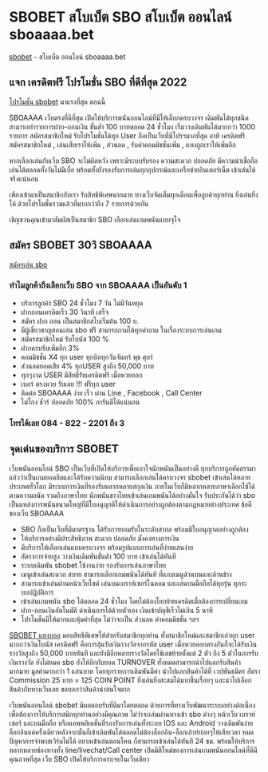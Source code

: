 # SBOBET สโบเบ็ต SBO สโบเบ็ต ออนไลน์ sboaaaa.bet

[sbobet]( https://www.sboaaaa.bet/) - สโบเบ็ต ออนไลน์ sboaaaa.bet

## แจก เครดิตฟรี โปรโมชั่น SBO ที่ดีที่สุด 2022

[โปรโมชั่น sbobet]( https://www.sboaaaa.bet/) มาแรงที่สุด ตอนนี้

SBOAAAA เว็บตรงที่ดีที่สุด เปิดให้บริการพนันออนไลน์ที่มีให้เลือกครบวงจร เดิมพันได้ทุกชนิด สามารถทำรายการฝาก-ถอนเงิน ขั้นต่ำ 100 บาทตลอด 24 ชั่วโมง เริ่มวางเดิมพันได้มากกว่า 1000 รายการ
สมัครสมาชิกใหม่ รับโปรโมชั่นได้ทุก User ถือเป็นเว็บที่มีโปรฯมากที่สุด อาทิ เครดิตฟรี สมัครสมาชิกใหม่ , เล่นเสียเราให้เพิ่ม , ส่วนลด , รับค่าคอมมิชชั่นเพิ่ม , แทงถูกเราให้เพิ่มอีก

หากเลือกเล่นกับเว็บ SBO จะไม่ผิดหวัง เพราะมีระบบรับรอง ความสะดวก ปลอดภัย มีความน่าเชื่อถือ เล่นได้ตลอดทั้งวันไม่มีเบื่อ พร้อมทั้งยังรองรับการเล่นทุกอุปกรณ์และเครือข่ายอินเตอร์เน็ต เข้าเล่นได้จริงแน่นอน

เพียงเข้ามาเป็นสมาชิกกับเรา รับสิทธิพิเศษมากมาย ทางเว็บจัดเต็มทุกเดือนเพื่อลูกค้าทุกท่าน
ยิ่งเล่นยิ่งได้ ด้วยโปรโมชั่นรวมแล้วที่มากกว่าถึง 7 รายการด้วยกัน

เชิญชวนคุณเข้ามาสัมผัสเป็นสมาชิก SBO เลือกเล่นเกมพนันแบบจุใจ

## สมัคร SBOBET 30วิ SBOAAAA

[สมัครเล่น sbo](https://line.me/R/ti/p/@sbo-aaaa)


### ทำไมลูกค้าถึงเลือกเว็บ SBO จาก SBOAAAA เป็นอันดับ 1

* บริการลูกค้า SBO 24 ชั่วโมง 7 วัน ไม่มีวันหยุด
* ฝากถอนเครดิตเร็ว 30 วินาที เสร็จ
* สมัคร ฝาก ถอน เป็นสมาชิกสโบเริ่มต้น 100 บ.
* มีผู้เชี่ยวชาญสอนเล่น sbo ฟรี สามารถถามได้ทุกคำถาม ในเรื่องระบบการเล่นเกม
* สมัครสมาชิกใหม่ รับโบนัส 100 %
* ฝากครบรับเพิ่มอีก 3%
* คอมมิชชั่น X4 ทุก user ทุกบิลทุกวันจันทร์ พุธ ศุกร์
* ส่วนลดยอดเสีย 4% ทุกUSER สูงถึง 50,000 บาท
* ทุกๆงวด USER มีสิทธิ์รับเครดิตฟรี เมื่อหวยออก
* เบอร์ ตรงหวย รับเลย !!! ฟรีทุก user
* ติดต่อ SBOAAAA ง่าย เร็ว ผ่าน Line , Facebook , Call Center
* ไม่โกง ชัวร์ ปลอดภัย 100% การันตีได้แน่นอน

### โทรได้เลย 084 - 822 - 2201 ถึง 3

## จุดเด่นของบริการ SBOBET
เว็บพนันออนไลน์ SBO เป็นเว็บที่เปิดให้บริการเพื่อเอาใจนักพนันเป็นอย่างดี ทุกบริการถูกคัดสรรมาแล้วว่าเป็นเกมยอดฮิตและได้รับความนิยม สามารถเลือกเล่นได้ครบวงจร sbobet เข้าเล่นได้หลายประเทศทั่วโลก มีระบบการเงินที่รองรับหลากหลายสกุลเงิน ภายในเว็บก็มีหลากหลายภาษาเลือกใช้ได้ตามความถนัด รวมถึงภาษาไทย นักพนันชาวไทยเข้าเล่นเกมพนันได้อย่างมั่นใจ รับประกันได้ว่า sbo เป็นแหล่งการพนันขนาดใหญ่ที่มีใบอนุญาติให้ดำเนินการอย่างถูกต้องตามกฎหมายต่างประเทศ
ข้อดีของเว็บ SBOAAAA

* SBO ถือเป็นเว็บที่มีมาตรฐาน ได้รับการยอมรับในระดับสากล พร้อมมีใบอนุญาตอย่างถูกต้อง
* ให้บริการอย่างมีประสิทธิภาพ สะดวก ปลอดภัย มั่งคงทางการเงิน
* มีบริการให้เลือกเล่นแบบครบวงจร พร้อมรูปแบบการเล่นที่ง่ายแสนง่าย
* อัตราการจ่ายสูง วางเงินเดิมพันขั่นต่ำ 100 บาท เข้าเล่นได้ทันที
* ระบบเดิมพัน sbobet ใช้งานง่าย รองรับการเล่นภาษาไทย
* เมนูเข้าเล่นสะดวก สบาย สามารถเลือกเกมพนันได้ทันที ที่แถบเมนูด้านบนและด้านข้าง
* สามารถเข้าเล่นผ่านหน้าเว็บไซต์ เล่นบนเบราท์เซอร์ในคอม และเล่นบนมือถือได้ทุกรุ่น ทุกระบบปฎิบัติการ
* เข้าเล่นเกมพนัน sbo ได้ตลอด 24 ชั่วโมง โดยไม่ต้องโยกย้ายเครดิตเมื่อต้องการเปลี่ยนเกม
* ฝาก-ถอนเงินอัตโนมัติ ดำเนินการได้ด้วยตัวเอง เงินเข้าบัญชีเร็วไม่เกิน 5 นาที
* โปรโมชั่นมีให้มากและคุ้มค่าที่สุด ไม่ว่าจะเป็น ส่วนลด ค่าคอมมิชชั่น ฯลฯ

[SBOBET แทงบอล](https://www.sboaaaa.bet/betting-online) มอบสิทธิพิเศษให้สำหรับสมาชิกทุกท่าน ทั้งสมาชิกใหม่และสมาชิกเก่าทุก user มากกว่าเงินโบนัส เครดิตฟรี คือการลุ้นรับเงินรางวัลจากรหัส user เมื่อหวยออกตรงกันก็จะได้รับเงินรางวัลสูงถึง 50,000 บาททันที และยังมีอีกหลายรางวัลโดยใช้เลขท้ายตั้งแต่ 2 ตัว ถึง 5 ตัวในการรับเงินรางวัล
ยังไม่หมด sbo ยังให้อีกกับยอด  TURNOVER ทั้งหมดสามารถนำไปแลกรับสินค้ามากมาย มูลค่ามากกว่า 1 แสนบาท โดยทุกรายการเดิมพันมีค่า นำไปแลกสินค้าได้ที่ เวปพันธมิตร อัตรา Commission 25 บาท = 125 COIN POINT ยิ่งเล่นยิ่งสะสมได้มากขึ้นเรื่อยๆ และนำไปเลือกสินค้ากับทางเว็บเลย ขอบอกว่าสินค้าน่าสนใจมาก

เว็บพนันออนไลน์ sbobet มีผลตอบรับที่ดีมาโดยตลอด ด้วยการที่ทางเว็บพัฒนาระบบอย่างต่อเนื่อง เพื่อต้องการให้บริการสมิกทุกท่านอย่างมีคุณภาพ ไม่ว่าจะเล่นผ่านทางเข้า sbo ต่างๆ หน้าเว็บ เบราท์เซอร์ และบนมือถือ หรือแอพพลิเคชั่นที่รองรับการเล่นทั้งระบบ IOS และ Android วางเดิมพันง่าย ล็อกอินแค่ครั้งเดียวหลังจากนั้นก็เข้าเดิมพันได้ตลอดไม่ต้องล็อกอิน-ล็อกเอ้าท์บ่อยๆให้เสียเวลา หมดปัญหาการจำพาสเวิร์ดไม่ได้ อยากเข้าเล่นตอนไหน ก็สามารถเข้าเล่นได้ทันที 24 ชม. พร้อมให้บริการหลากหลายช่องทางทั้ง line/livechat/Call center เปิดมิติใหม่ของการเล่นเกมพนันออนไลน์ที่ดีมีคุณภาพที่สุด เว็บ SBO เปิดให้บริการครบจบในเว็บเดียว
